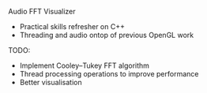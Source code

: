 Audio FFT Visualizer
- Practical skills refresher on C++
- Threading and audio ontop of previous OpenGL work

TODO:
- Implement Cooley–Tukey FFT algorithm
- Thread processing operations to improve performance
- Better visualisation